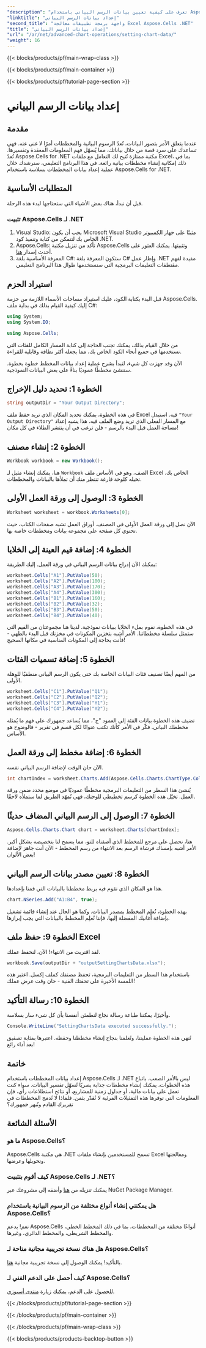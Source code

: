 ```yaml
---
"description": "تعرف على كيفية تعيين بيانات الرسم البياني باستخدام Aspose.Cells لـ .NET من خلال دليل مفصل خطوة بخطوة مثالي لتحسين تصور البيانات."
"linktitle": "إعداد بيانات الرسم البياني"
"second_title": "واجهة برمجة تطبيقات معالجة Excel Aspose.Cells .NET"
"title": "إعداد بيانات الرسم البياني"
"url": "/ar/net/advanced-chart-operations/setting-chart-data/"
"weight": 16
---
```


{{< blocks/products/pf/main-wrap-class >}}

{{< blocks/products/pf/main-container >}}

{{< blocks/products/pf/tutorial-page-section >}}

# إعداد بيانات الرسم البياني

## مقدمة

عندما يتعلق الأمر بتصور البيانات، تُعدّ الرسوم البيانية والمخططات أمرًا لا غنى عنه. فهي تساعدك على سرد قصة من خلال بياناتك، مما يُسهّل فهم المعلومات المعقدة وتفسيرها. تُعدّ Aspose.Cells for .NET مكتبة ممتازة تُتيح لك التعامل مع ملفات Excel، بما في ذلك إمكانية إنشاء مخططات بيانية رائعة. في هذا البرنامج التعليمي، سنرشدك خلال عملية إعداد بيانات المخططات بسلاسة باستخدام Aspose.Cells for .NET.

## المتطلبات الأساسية

قبل أن نبدأ، هناك بعض الأشياء التي ستحتاجها لبدء هذه الرحلة. 

### تثبيت Aspose.Cells لـ .NET

1. Visual Studio: يجب أن يكون Microsoft Visual Studio مثبتًا على جهاز الكمبيوتر الخاص بك لتتمكن من كتابة وتنفيذ كود .NET.
2. Aspose.Cells: تأكد من تنزيل مكتبة Aspose.Cells وتثبيتها. يمكنك العثور على أحدث إصدار [هنا](https://releases.aspose.com/cells/net/).
3. المعرفة الأساسية بلغة C#: ستكون المعرفة بلغة C# وإطار عمل .NET مفيدة لفهم مقتطفات التعليمات البرمجية التي سنستخدمها طوال هذا البرنامج التعليمي.

## استيراد الحزم

قبل البدء بكتابة الكود، عليك استيراد مساحات الأسماء اللازمة من حزمة Aspose.Cells. إليك كيفية القيام بذلك في بداية ملف C#:

```csharp
using System;
using System.IO;

using Aspose.Cells;
```

من خلال القيام بذلك، يمكنك تجنب الحاجة إلى كتابة المسار الكامل للفئات التي تستخدمها في جميع أنحاء الكود الخاص بك، مما يجعله أكثر نظافة وقابلية للقراءة.

الآن وقد جهزت كل شيء، لنبدأ بشرح عملية إعداد بيانات المخطط خطوة بخطوة. سننشئ مخططًا عموديًا بناءً على بعض البيانات النموذجية.

## الخطوة 1: تحديد دليل الإخراج

```csharp
string outputDir = "Your Output Directory";
```

في هذه الخطوة، يمكنك تحديد المكان الذي تريد حفظ ملف Excel فيه. استبدل `"Your Output Directory"` مع المسار الفعلي الذي تريد وضع الملف فيه. هذا يشبه إعداد مساحة العمل قبل البدء بالرسم - فلن ترغب في أن ينتشر الطلاء في كل مكان!

## الخطوة 2: إنشاء مصنف

```csharp
Workbook workbook = new Workbook();
```

هنا، يمكنك إنشاء مثيل لـ `Workbook` الصف، وهو في الأساس ملف Excel الخاص بك. تخيله كلوحة فارغة تنتظر منك أن تملأها بالبيانات والمخططات. 

## الخطوة 3: الوصول إلى ورقة العمل الأولى

```csharp
Worksheet worksheet = workbook.Worksheets[0];
```

الآن نصل إلى ورقة العمل الأولى في المصنف. أوراق العمل تشبه صفحات الكتاب، حيث تحتوي كل صفحة على مجموعة بيانات ومخططات خاصة بها.

## الخطوة 4: إضافة قيم العينة إلى الخلايا

يمكنك الآن إدراج بيانات الرسم البياني في ورقة العمل. إليك الطريقة:

```csharp
worksheet.Cells["A1"].PutValue(50);
worksheet.Cells["A2"].PutValue(100);
worksheet.Cells["A3"].PutValue(170);
worksheet.Cells["A4"].PutValue(300);
worksheet.Cells["B1"].PutValue(160);
worksheet.Cells["B2"].PutValue(32);
worksheet.Cells["B3"].PutValue(50);
worksheet.Cells["B4"].PutValue(40);
```

في هذه الخطوة، نقوم بملء الخلايا ببيانات نموذجية. لدينا هنا مجموعتان من القيم التي ستمثل سلسلة مخططاتنا. الأمر أشبه بتخزين المكونات في مخزنك قبل البدء بالطهي - فأنت بحاجة إلى المكونات المناسبة في مكانها الصحيح!

## الخطوة 5: إضافة تسميات الفئات

من المهم أيضًا تصنيف فئات البيانات الخاصة بك حتى يكون الرسم البياني منطقيًا للوهلة الأولى.

```csharp
worksheet.Cells["C1"].PutValue("Q1");
worksheet.Cells["C2"].PutValue("Q2");
worksheet.Cells["C3"].PutValue("Y1");
worksheet.Cells["C4"].PutValue("Y2");
```

تضيف هذه الخطوة بيانات الفئة إلى العمود "ج"، مما يُساعد جمهورك على فهم ما يُمثله مخططك البياني. فكّر في الأمر كأنك تكتب عنوانًا لكل قسم في تقرير - فالوضوح هو الأساس.

## الخطوة 6: إضافة مخطط إلى ورقة العمل

الآن حان الوقت لإضافة الرسم البياني نفسه.

```csharp
int chartIndex = worksheet.Charts.Add(Aspose.Cells.Charts.ChartType.Column, 5, 0, 15, 5);
```

يُنشئ هذا السطر من التعليمات البرمجية مخططًا عموديًا في موضع محدد ضمن ورقة العمل. تخيّل هذه الخطوة كرسم تخطيطي للوحتك، فهي تُمهّد الطريق لما ستملأه لاحقًا.

## الخطوة 7: الوصول إلى الرسم البياني المضاف حديثًا

```csharp
Aspose.Cells.Charts.Chart chart = worksheet.Charts[chartIndex];
```

هنا، نحصل على مرجع للمخطط الذي أضفناه للتو، مما يسمح لنا بتخصيصه بشكل أكبر. الأمر أشبه بإمساك فرشاة الرسم بعد الانتهاء من رسم المخطط - الآن أنت جاهز لإضافة بعض الألوان!

## الخطوة 8: تعيين مصدر بيانات الرسم البياني

هذا هو المكان الذي نقوم فيه بربط مخططنا بالبيانات التي قمنا بإعدادها.

```csharp
chart.NSeries.Add("A1:B4", true);
```

بهذه الخطوة، نُعلِم المخطط بمصدر البيانات. وكما هو الحال عند إنشاء قائمة تشغيل بإضافة أغانيك المفضلة إليها، فإننا نُعلِم المخطط بالبيانات التي يجب إبرازها.

## الخطوة 9: حفظ ملف Excel

لقد اقتربت من الانتهاء! الآن، لنحفظ عملك.

```csharp
workbook.Save(outputDir + "outputSettingChartsData.xlsx");
```

باستخدام هذا السطر من التعليمات البرمجية، تحفظ مصنفك كملف إكسل. اعتبر هذه اللمسة الأخيرة على تحفتك الفنية - حان وقت عرض عملك!

## الخطوة 10: رسالة التأكيد

وأخيرًا، يمكننا طباعة رسالة نجاح لنطمئن أنفسنا بأن كل شيء سار بسلاسة.

```csharp
Console.WriteLine("SettingChartsData executed successfully.");
```

تُنهي هذه الخطوة عمليتنا، وتُعلمنا بنجاح إنشاء مخططنا وحفظه. اعتبرها بمثابة تصفيق بعد أداء رائع!

## خاتمة

إعداد بيانات المخططات باستخدام Aspose.Cells لـ .NET ليس بالأمر الصعب. باتباع هذه الخطوات، يمكنك إنشاء مخططات جذابة بصريًا تُسهّل تفسير البيانات. سواء كنت تعمل على بيانات مالية، أو جداول زمنية للمشاريع، أو نتائج استطلاعات رأي، فإن المعلومات التي توفرها هذه التمثيلات المرئية لا تُقدّر بثمن. فلماذا لا تُدمج المخططات في تقريرك القادم وتُبهر جمهورك؟

## الأسئلة الشائعة

### ما هو Aspose.Cells؟  
Aspose.Cells هي مكتبة .NET تسمح للمستخدمين بإنشاء ملفات Excel ومعالجتها وتحويلها وعرضها.

### كيف أقوم بتثبيت Aspose.Cells لـ .NET؟  
يمكنك تنزيله من [هنا](https://releases.aspose.com/cells/net/) وأضفه إلى مشروعك عبر NuGet Package Manager.

### هل يمكنني إنشاء أنواع مختلفة من الرسوم البيانية باستخدام Aspose.Cells؟  
نعم! يدعم Aspose.Cells أنواعًا مختلفة من المخططات، بما في ذلك المخطط الخطي، والمخطط الشريطي، والمخطط الدائري، وغيرها.

### هل هناك نسخة تجريبية مجانية متاحة لـ Aspose.Cells؟  
بالتأكيد! يمكنك الوصول إلى نسخة تجريبية مجانية [هنا](https://releases.aspose.com/).

### كيف أحصل على الدعم الفني لـ Aspose.Cells؟  
للحصول على الدعم، يمكنك زيارة [منتدى أسبوزي](https://forum.aspose.com/c/cells/9).

{{< /blocks/products/pf/tutorial-page-section >}}

{{< /blocks/products/pf/main-container >}}

{{< /blocks/products/pf/main-wrap-class >}}

{{< blocks/products/products-backtop-button >}}
